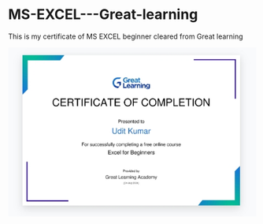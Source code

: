 # MS-EXCEL---Great-learning
This is my certificate of MS EXCEL beginner cleared from Great learning 

![Image](Image/IMG_20240730_200241.jpg)
